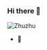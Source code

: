 ### Hi there 👋

![Zhuzhu](https://upload-images.jianshu.io/upload_images/25206097-ee0579246a3057a2.png?imageMogr2/auto-orient/strip%7CimageView2/2/w/1240)

- 🌱 

